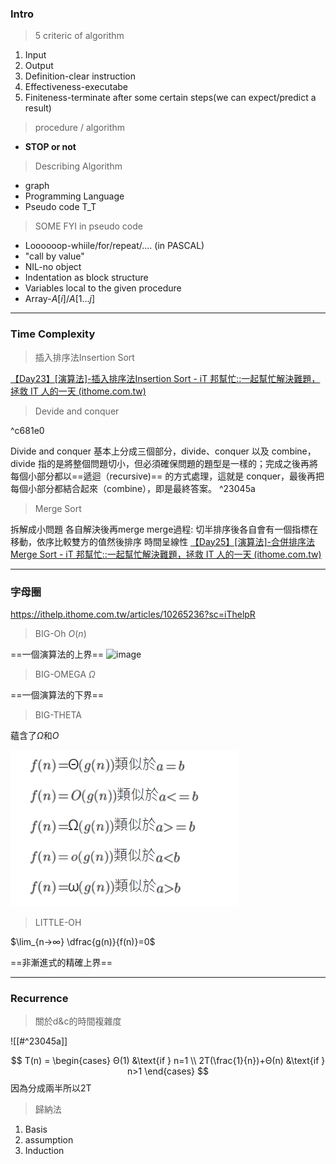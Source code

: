 ### Intro

>5 criteric of algorithm

1. Input
2. Output
3. Definition-clear instruction
4. Effectiveness-executabe
5. Finiteness-terminate after some certain steps(we can expect/predict a result)

>procedure / algorithm

- **STOP or not**

> Describing Algorithm

- graph
- Programming Language
- Pseudo code T_T

>SOME FYI in pseudo code

- Loooooop-whiile/for/repeat/.... (in PASCAL)
- "call by value"
- NIL-no object
- Indentation as block structure
- Variables local to the given procedure
- Array-$A[i]/A[1...j]$

---
### Time Complexity

>插入排序法Insertion Sort

[【Day23】[演算法]-插入排序法Insertion Sort - iT 邦幫忙::一起幫忙解決難題，拯救 IT 人的一天 (ithome.com.tw)](https://ithelp.ithome.com.tw/articles/10277360)

>Devide and conquer

^c681e0

Divide and conquer 基本上分成三個部分，divide、conquer 以及 combine，divide 指的是將整個問題切小，但必須確保問題的題型是一樣的；完成之後再將每個小部分都以==遞迴（recursive)== 的方式處理，這就是 conquer，最後再把每個小部分都結合起來（combine），即是最終答案。 ^23045a

>Merge Sort

拆解成小問題 各自解決後再merge
merge過程: 切半排序後各自會有一個指標在移動，依序比較雙方的值然後排序
時間呈線性
[【Day25】[演算法]-合併排序法Merge Sort - iT 邦幫忙::一起幫忙解決難題，拯救 IT 人的一天 (ithome.com.tw)](https://ithelp.ithome.com.tw/articles/10278179)

---
### 字母圈
https://ithelp.ithome.com.tw/articles/10265236?sc=iThelpR

>BIG-Oh $O(n)$

==一個演算法的上界==
![image](https://miro.medium.com/v2/resize:fit:828/format:webp/1*W0rmb-5-CUK9Xobj31Rrfw.png)
>BIG-OMEGA $\Omega$

==一個演算法的下界==

>BIG-THETA

蘊含了$\Omega$和$O$

![image.png|289](https://raw.githubusercontent.com/Ash0645/image_remote/main/202403131657371.png)


>LITTLE-OH

$\lim_{n→∞} \dfrac{g(n)}{f(n)}=0$

==非漸進式的精確上界==

---
### Recurrence

>關於d&c的時間複雜度

![[#^23045a]]


$$
T(n) = \begin{cases} Θ(1) &\text{if } n=1 \\ 2T(\frac{1}{n})+Θ(n) &\text{if } n>1 \end{cases}
$$
因為分成兩半所以2T

>歸納法

1. Basis
2. assumption
3. Induction
